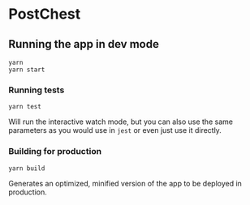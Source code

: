 # PostChest

## Running the app in dev mode

```
yarn
yarn start
```

### Running tests

`yarn test`

Will run the interactive watch mode, but you can also use the same parameters as you would use in `jest` or even just use it directly.

### Building for production

`yarn build`

Generates an optimized, minified version of the app to be deployed in production.
